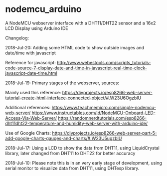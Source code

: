 # nodemcu_arduino
A NodeMCU webserver interface with a DHT11/DHT22 sensor and a 16x2 LCD Display using Arduino IDE

Changelog:

2018-Jul-20: Adding some HTML code to show outside images and date/time with javascript

Reference for javascript: http://www.webestools.com/scripts_tutorials-code-source-7-display-date-and-time-in-javascript-real-time-clock-javascript-date-time.html
                
2018-Jul-19: Primary stages of the webserver, sources:

Mainly used this reference: https://diyprojects.io/esp8266-web-server-tutorial-create-html-interface-connected-object/#.W23U6OgzbIU

Additional references:
https://www.teachmemicro.com/simple-nodemcu-web-server/
https://www.instructables.com/id/NodeMCU-Onboard-LED-Access-Via-Web-Server/
https://randomnerdtutorials.com/esp8266-dht11dht22-temperature-and-humidity-web-server-with-arduino-ide/

Use of Google Charts: https://diyprojects.io/esp8266-web-server-part-5-add-google-charts-gauges-and-charts/#.W23U5ugzbIU
                
2018-Jul-17: Using a LCD to show the data from DHT11, using LiquidCrystal library, later changed from DHT11 to DHT22 for better accuracy

2018-Jul-10: Please note this is in an very early stage of development, using serial monitor to visualize data from DHT11, using DHTesp library.
